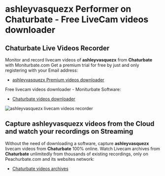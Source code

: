 # ashleyvasquezx Performer on Chaturbate - Free LiveCam videos downloader

## Chaturbate Live Videos Recorder

Monitor and record livecam videos of **ashleyvasquezx** from **Chaturbate** with Moniturbate.com
Get a premium trial for free by just and only registering with your Email address:
* [ashleyvasquezx Premium videos downloader](https://moniturbate.com/request-demo-licence-key.html)

Free livecam videos downloader - Moniturbate Software:
* [Chaturbate videos downloader](https://moniturbate.com/moniturbate-download-software.html)

![ashleyvasquezx livecam videos recorder](https://peachurnet.com/templates/moniturbate-software.png)


## Capture ashleyvasquezx videos from the Cloud and watch your recordings on Streaming

Without the need of downloading a software, capture **ashleyvasquezx** livecam videos from **Chaturbate** 100% online.
Watch Livecam archives from **Chaturbate** unlimitedly from thousands of existing recordings, only on Peachurbate.com and its websites network:
* [Chaturbate videos archives](https://peachurnet.com/)